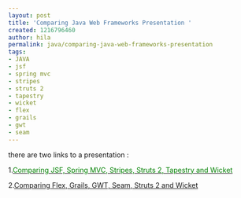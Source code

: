 ```yaml
---
layout: post
title: 'Comparing Java Web Frameworks Presentation '
created: 1216796460
author: hila
permalink: java/comparing-java-web-frameworks-presentation
tags:
- JAVA
- jsf
- spring mvc
- stripes
- struts 2
- tapestry
- wicket
- flex
- grails
- gwt
- seam
---
```

<p><span id="thmr_42" class="thmr_call"><span id="thmr_6" class="thmr_call"><p>there are two links to a presentation :</p><p>1.<a href="http://static.raibledesigns.com/repository/presentations/ComparingJavaWebFrameworks-ApacheConUS2007.pdf"><font color="#008000">Comparing JSF, Spring MVC, Stripes, Struts 2, Tapestry and Wicket </font></a></p><p>2.<a href="http://static.raibledesigns.com/repository/presentations/ComparingJVMWebFrameworks-ApacheConUS2007.pdf">Comparing Flex, Grails, GWT, Seam, Struts 2 and Wicket</a></p></span></span></p>
